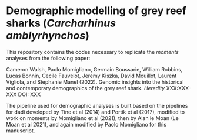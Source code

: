 # Demographic modelling of grey reef sharks (*Carcharhinus amblyrhynchos*)
This repository contains the codes necessary to replicate the *moments* analyses from the following paper: 

Cameron Walsh, Paolo Momigliano, Germain Boussarie, William Robbins, Lucas Bonnin, Cecile Fauvelot, Jeremy Kiszka, David Mouillot, Laurent Vigliola, and Stéphanie Manel (2022). Genomic insights into the historical and contemporary demographics of the grey reef shark. *Heredity* XXX:XXX-XXX DOI: XXX 

The pipeline used for demographic analyses is built based on the pipelines for dadi developed by Tine et al (2014) and Portik et al (2017),  modified to work on moments by Momigliano et al (2021),  then by Alan le Moan (Le Moan et al 2021), and again modified by Paolo Momigliano for this manuscript.  
